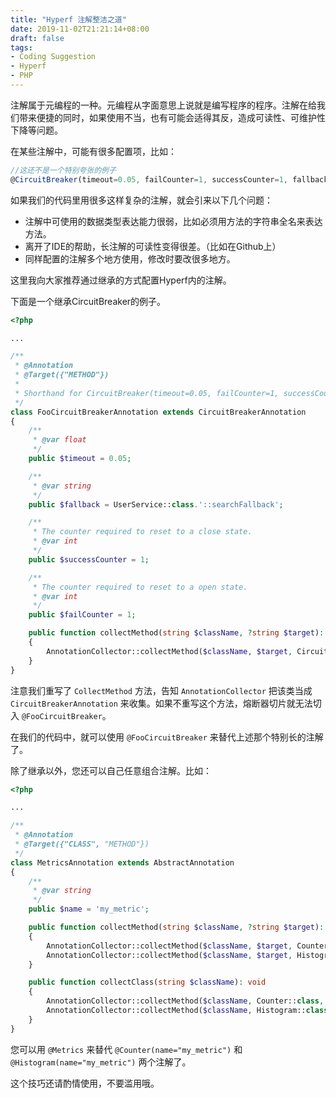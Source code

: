 ```yaml
---
title: "Hyperf 注解整洁之道"
date: 2019-11-02T21:21:14+08:00
draft: false
tags:
- Coding Suggestion
- Hyperf
- PHP
---
```


注解属于元编程的一种。元编程从字面意思上说就是编写程序的程序。注解在给我们带来便捷的同时，如果使用不当，也有可能会适得其反，造成可读性、可维护性下降等问题。

在某些注解中，可能有很多配置项，比如：

```ts
//这还不是一个特别夸张的例子
@CircuitBreaker(timeout=0.05, failCounter=1, successCounter=1, fallback="App\Service\UserService::searchFallback")
```

如果我们的代码里用很多这样复杂的注解，就会引来以下几个问题：

* 注解中可使用的数据类型表达能力很弱，比如必须用方法的字符串全名来表达方法。
* 离开了IDE的帮助，长注解的可读性变得很差。（比如在Github上）
* 同样配置的注解多个地方使用，修改时要改很多地方。

这里我向大家推荐通过继承的方式配置Hyperf内的注解。

下面是一个继承CircuitBreaker的例子。

```php
<?php

...

/**
 * @Annotation
 * @Target({"METHOD"})
 *
 * Shorthand for CircuitBreaker(timeout=0.05, failCounter=1, successCounter=1, fallback="App\Service\UserService::searchFallback")
 */
class FooCircuitBreakerAnnotation extends CircuitBreakerAnnotation
{
    /**
     * @var float
     */
    public $timeout = 0.05;

    /**
     * @var string
     */
    public $fallback = UserService::class.'::searchFallback';

    /**
     * The counter required to reset to a close state.
     * @var int
     */
    public $successCounter = 1;

    /**
     * The counter required to reset to a open state.
     * @var int
     */
    public $failCounter = 1;

    public function collectMethod(string $className, ?string $target): void
    {
        AnnotationCollector::collectMethod($className, $target, CircuitBreakerAnnotation::class, $this);
    }
}
```

注意我们重写了 `CollectMethod` 方法，告知 `AnnotationCollector` 把该类当成 `CircuitBreakerAnnotation` 来收集。如果不重写这个方法，熔断器切片就无法切入 `@FooCircuitBreaker`。

在我们的代码中，就可以使用 `@FooCircuitBreaker` 来替代上述那个特别长的注解了。

除了继承以外，您还可以自己任意组合注解。比如：

```php
<?php

...

/**
 * @Annotation
 * @Target({"CLASS", "METHOD"})
 */
class MetricsAnnotation extends AbstractAnnotation
{
    /**
     * @var string
     */
    public $name = 'my_metric';

    public function collectMethod(string $className, ?string $target): void
    {
        AnnotationCollector::collectMethod($className, $target, Counter::class, $this);
        AnnotationCollector::collectMethod($className, $target, Histogram::class, $this);
    }

    public function collectClass(string $className): void
    {
        AnnotationCollector::collectMethod($className, Counter::class, $this);
        AnnotationCollector::collectMethod($className, Histogram::class, $this);
    }
}
```

您可以用 `@Metrics` 来替代 `@Counter(name="my_metric")` 和 `@Histogram(name="my_metric")` 两个注解了。

这个技巧还请酌情使用，不要滥用哦。

